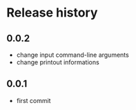 # Release history

## 0.0.2
- change input command-line arguments
- change printout informations

## 0.0.1
- first commit
